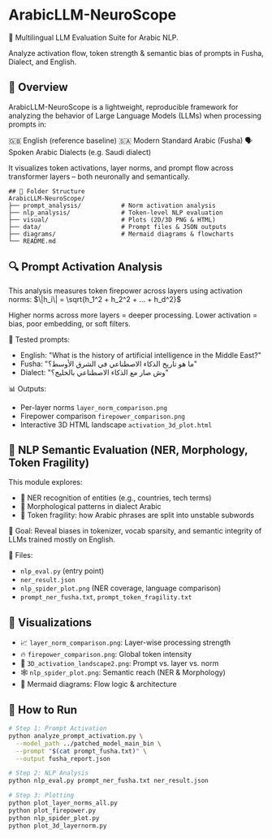 # ArabicLLM-NeuroScope
🎯 Multilingual LLM Evaluation Suite for Arabic NLP.

Analyze activation flow, token strength & semantic bias of prompts in Fusha, Dialect, and English.

## 🧠 Overview
ArabicLLM-NeuroScope is a lightweight, reproducible framework for analyzing the behavior of Large Language Models (LLMs) when processing prompts in:

🇬🇧 English (reference baseline)
🇸🇦 Modern Standard Arabic (Fusha)
🗣️ Spoken Arabic Dialects (e.g. Saudi dialect)

It visualizes token activations, layer norms, and prompt flow across transformer layers – both neuronally and semantically.
```
## 📂 Folder Structure
ArabicLLM-NeuroScope/
├── prompt_analysis/           # Norm activation analysis
├── nlp_analysis/              # Token-level NLP evaluation
├── visual/                    # Plots (2D/3D PNG & HTML)
├── data/                      # Prompt files & JSON outputs
├── diagrams/                  # Mermaid diagrams & flowcharts
└── README.md
```
## 🔍 Prompt Activation Analysis
This analysis measures token firepower across layers using activation norms:
$\|h_i\| = \sqrt{h_1^2 + h_2^2 + ... + h_d^2}$

Higher norms across more layers = deeper processing. Lower activation = bias, poor embedding, or soft filters.

🧪 Tested prompts:

* English: "What is the history of artificial intelligence in the Middle East?"
* Fusha: "ما هو تاريخ الذكاء الاصطناعي في الشرق الأوسط؟"
* Dialect: "وش صار مع الذكاء الاصطناعي بالخليج؟"

📊 Outputs:

* Per-layer norms `layer_norm_comparison.png`
* Firepower comparison `firepower_comparison.png`
* Interactive 3D HTML landscape `activation_3d_plot.html`

## 🧬 NLP Semantic Evaluation (NER, Morphology, Token Fragility)
This module explores:

* 🧠 NER recognition of entities (e.g., countries, tech terms)
* 🧱 Morphological patterns in dialect Arabic
* 🧩 Token fragility: how Arabic phrases are split into unstable subwords

🎯 Goal: Reveal biases in tokenizer, vocab sparsity, and semantic integrity of LLMs trained mostly on English.

📁 Files:

* `nlp_eval.py` (entry point)
* `ner_result.json`
* `nlp_spider_plot.png` (NER coverage, language comparison)
* `prompt_ner_fusha.txt`, `prompt_token_fragility.txt`

## 🔭 Visualizations
* 📈 `layer_norm_comparison.png`: Layer-wise processing strength
* 🔥 `firepower_comparison.png`: Global token intensity
* 🧠 `3D_activation_landscape2.png`: Prompt vs. layer vs. norm
* 🕸️ `nlp_spider_plot.png`: Semantic reach (NER & Morphology)
* 🧩 Mermaid diagrams: Flow logic & architecture

## 🚀 How to Run
```bash
# Step 1: Prompt Activation
python analyze_prompt_activation.py \
  --model_path ../patched_model_main_bin \
  --prompt "$(cat prompt_fusha.txt)" \
  --output fusha_report.json

# Step 2: NLP Analysis
python nlp_eval.py prompt_ner_fusha.txt ner_result.json

# Step 3: Plotting
python plot_layer_norms_all.py
python plot_firepower.py
python nlp_spider_plot.py
python plot_3d_layernorm.py
